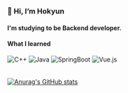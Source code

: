### 👋 Hi, I’m Hokyun  
#### I'm studying to be Backend developer.  


#### What I learned
![C++](https://img.shields.io/badge/C++-%2300599C?style=for-the-badge&logo=Cplusplus&logoColor=white) ![Java](https://img.shields.io/badge/Java-%230E1128?style=for-the-badge&logoColor=white) ![SpringBoot](https://img.shields.io/badge/Spring%20Boot-%236DB33F?style=for-the-badge&logo=SpringBoot&logoColor=white) ![Vue.js](https://img.shields.io/badge/Vue.js-%234FC08D?style=for-the-badge&logo=Vue.js&logoColor=white)
<br>
<br>
<br>
[![Anurag's GitHub stats](https://github-readme-stats.vercel.app/api?username=H0kyun&&show_icons=true&theme=default)](https://github.com/H0Kyun)  
